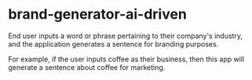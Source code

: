 # brand-generator-ai-driven
End user inputs a word or phrase pertaining to their company's industry, and the application generates a sentence for branding purposes. 

For example, if the user inputs coffee as their business, then this app will generate a sentence about coffee for marketing.

